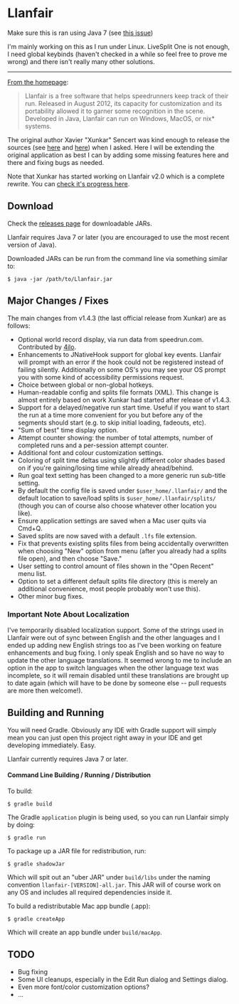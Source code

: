 # Llanfair

Make sure this is ran using Java 7 (see [this issue](https://github.com/tgpethan/Llanfair/issues/1))

I'm mainly working on this as I run under Linux. LiveSplit One is not enough, I need global keybinds (haven't checked in a while so feel free to prove me wrong) and there isn't really many other solutions.

---

[From the homepage](http://jenmaarai.com/llanfair/en/):

> Llanfair is a free software that helps speedrunners keep track of their run. Released in August 2012, its capacity for customization and its portability allowed it to garner some recognition in the scene. Developed in Java, Llanfair can run on Windows, MacOS, or nix* systems.

The original author Xavier "Xunkar" Sencert was kind enough to release the sources 
(see [here](https://twitter.com/Xunkar/status/671042537134624768) and [here](https://twitter.com/Xunkar/status/671099823563632641))
when I asked. Here I will be extending the original application as best I can by adding some missing features here and 
there and fixing bugs as needed.

Note that Xunkar has started working on Llanfair v2.0 which is a complete rewrite. You can 
[check it's progress here](https://github.com/xunkar/llanfair).

## Download

Check the [releases page](https://github.com/gered/Llanfair/releases) for downloadable JARs. 

Llanfair requires Java 7 or later (you are encouraged to use the most recent version of Java).

Downloaded JARs can be run from the command line via something similar to:

```
$ java -jar /path/to/Llanfair.jar
```

## Major Changes / Fixes

The main changes from v1.4.3 (the last official release from Xunkar) are as follows:

* Optional world record display, via run data from speedrun.com. Contributed by [4ilo](https://github.com/4ilo).
* Enhancements to JNativeHook support for global key events. Llanfair will prompt with an error
  if the hook could not be registered instead of failing silently. Additionally on some OS's you 
  may see your OS prompt you with some kind of accessibility permissions request.
* Choice between global or non-global hotkeys.
* Human-readable config and splits file formats (XML). This change is almost entirely based on work
  Xunkar had started after release of v1.4.3.
* Support for a delayed/negative run start time. Useful if you want to start the run at a time more convenient for you
  but before any of the segments should start (e.g. to skip initial loading, fadeouts, etc).
* "Sum of best" time display option.
* Attempt counter showing: the number of total attempts, number of completed runs and a per-session attempt counter.
* Additional font and colour customization settings.
* Coloring of split time deltas using slightly different color shades based on if you're gaining/losing time while 
  already ahead/behind.
* Run goal text setting has been changed to a more generic run sub-title setting.
* By default the config file is saved under `$user_home/.llanfair/` and the default location
  to save/load splits is `$user_home/.llanfair/splits/` (though you can of course also choose
  whatever other location you like).
* Ensure application settings are saved when a Mac user quits via Cmd+Q.
* Saved splits are now saved with a default `.lfs` file extension.
* Fix that prevents existing splits files from being accidentally overwritten when choosing "New" option from menu (after you already had a splits file open), and then choose "Save."
* User setting to control amount of files shown in the "Open Recent" menu list.
* Option to set a different default splits file directory (this is merely an additional convenience, most people probably won't use this).
* Other minor bug fixes.

### Important Note About Localization

I've temporarily disabled localization support. Some of the strings used in Llanfair were out of sync between English
and the other languages and I ended up adding new English strings too as I've been working on feature enhancements and
bug fixing. I only speak English and so have no way to update the other language translations. It seemed wrong to me to 
include an option in the app to switch languages when the other language text was incomplete, so it will remain 
disabled until these translations are brought up to date again (which will have to be done by someone else -- pull
requests are more then welcome!).
  
## Building and Running

You will need Gradle. Obviously any IDE with Gradle support will simply mean you can just open this project
right away in your IDE and get developing immediately. Easy.

Llanfair currently requires Java 7 or later.

#### Command Line Building / Running / Distribution

To build:

```
$ gradle build
```

The Gradle `application` plugin is being used, so you can run Llanfair simply by doing:
 
```
$ gradle run
```

To package up a JAR file for redistribution, run:

```
$ gradle shadowJar
```

Which will spit out an "uber JAR" under `build/libs` under the naming convention `llanfair-[VERSION]-all.jar`. This
JAR will of course work on any OS and includes all required dependencies inside it.

To build a redistributable Mac app bundle (.app):

```
$ gradle createApp
```

Which will create an app bundle under `build/macApp`.

## TODO

* Bug fixing
* Some UI cleanups, especially in the Edit Run dialog and Settings dialog.
* Even more font/color customization options?
* ...
